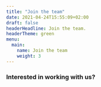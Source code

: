 ```yaml
---
title: "Join the team"
date: 2021-04-24T15:55:09+02:00
draft: false
headerHeadline: Join the team.
headerTheme: green
menu:
  main:
    name: Join the team
    weight: 3
---
```


### Interested in working with us?

